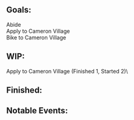 ## Goals:
Abide\
Apply to Cameron Village\
Bike to Cameron Village

## WIP:
Apply to Cameron Village (Finished 1, Started 2)\

## Finished:

## Notable Events:
